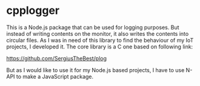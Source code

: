 # cpplogger
This is a Node.js package that can be used for logging purposes.
But instead of writing contents on the monitor, it also writes the contents into circular files.
As I was in need of this library to find the behaviour of my IoT projects, I developed it.
The core library is a C one based on following link:

https://github.com/SergiusTheBest/plog

But as I would like to use it for my Node.js based projects, I have to use N-API to make a JavaScript package.